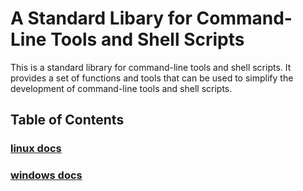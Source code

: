 # A Standard Libary for Command-Line Tools and Shell Scripts

This is a standard library for command-line tools and shell scripts. It provides a set of functions and tools that can be used to simplify the development of command-line tools and shell scripts.

## Table of Contents

### [linux docs](./linux/linuxLib.md)

### [windows docs](./windows/windowsLib.md)

